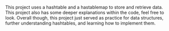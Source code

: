 This project uses a hashtable and a hastablemap to store and retrieve data. This project also has some deeper explanations within the code, feel free to look.
Overall though, this project just served as practice for data structures, further understanding hashtables, and learning how to implement them.
